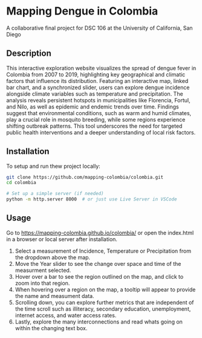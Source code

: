 # Mapping Dengue in Colombia

A collaborative final project for DSC 106 at the University of California, San Diego

## Description

This interactive exploration website visualizes the spread of dengue fever in Colombia from 2007 to 2019, highlighting key geographical and climatic factors that influence its distribution. Featuring an interactive map, linked bar chart, and a synchronized slider, users can explore dengue incidence alongside climate variables such as temperature and precipitation. The analysis reveals persistent hotspots in municipalities like Florencia, Fortul, and Nilo, as well as epidemic and endemic trends over time. Findings suggest that environmental conditions, such as warm and humid climates, play a crucial role in mosquito breeding, while some regions experience shifting outbreak patterns. This tool underscores the need for targeted public health interventions and a deeper understanding of local risk factors.

## Installation

To setup and run thew project locally:

```sh
git clone https://github.com/mapping-colombia/colombia.git
cd colombia

# Set up a simple server (if needed)
python -m http.server 8000  # or just use Live Server in VSCode
```

## Usage

Go to https://mapping-colombia.github.io/colombia/ or open the index.html in a browser or local server after installation.

1. Select a measurement of Incidence, Temperature or Precipitation from the dropdown above the map.
2. Move the Year slider to see the change over space and time of the measurment selected.
3. Hover over a bar to see the region outlined on the map, and click to zoom into that region.
4. When hovering over a region on the map, a tooltip will appear to provide the name and measument data.
5. Scrolling down, you can explore further metrics that are independent of the time scroll such as illiteracy, secondary education, unemployment, internet access, and water access rates.
6. Lastly, explore the many interconnections and read whats going on within the changing text box.